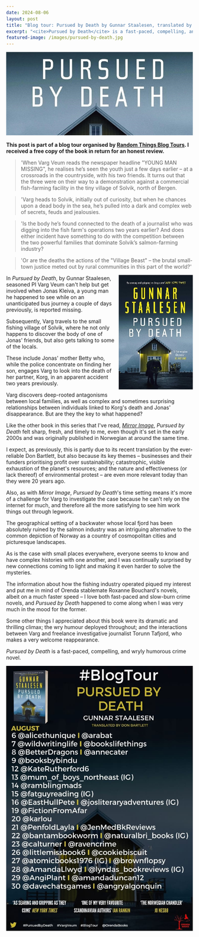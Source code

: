 ```yaml
---
date: 2024-08-06
layout: post
title: "Blog tour: Pursued by Death by Gunnar Staalesen, translated by Don Bartlett"
excerpt: "<cite>Pursued by Death</cite> is a fast-paced, compelling, and wryly humorous crime novel."
featured-image: /images/pursued-by-death.jpg
---
```


![Pursued by Death](/images/pursued-by-death.jpg)

**This post is part of a blog tour organised by [Random Things Blog Tours](http://randomthingsthroughmyletterbox.blogspot.com/p/services-to-publishers-authors-blog.html). I received a free copy of the book in return for an honest review.**

> 'When Varg Veum reads the newspaper headline "YOUNG MAN MISSING", he realises he’s seen the youth just a few days earlier – at a crossroads in the countryside, with his two friends. It turns out that the three were on their way to a demonstration against a commercial fish-farming facility in the tiny village of Solvik, north of Bergen.

> 'Varg heads to Solvik, initially out of curiosity, but when he chances upon a dead body in the sea, he’s pulled into a dark and complex web of secrets, feuds and jealousies.

> 'Is the body he’s found connected to the death of a journalist who was
digging into the fish farm's operations two years earlier? And does either
incident have something to do with the competition between the two powerful families that dominate Solvik’s salmon-farming industry?

> 'Or are the deaths the actions of the "Village Beast" &ndash; the brutal small-town justice meted out by rural communities in this part of the world?'

<img src="/images/pursued-by-death-200.jpg" alt="Pursued by Death" style="float: right; margin-bottom: 10px; margin-left: 10px;">

In <cite>Pursued by Death</cite>, by Gunnar Staalesen, seasoned PI Varg Veum can't help but get involved when Jonas Kleiva, a young man he happened to see while on an unanticipated bus journey a couple of days previously, is reported missing.

Subsequently, Varg travels to the small fishing village of Solvik, where he not only happens to discover the body of one of Jonas' friends, but also gets talking to some of the locals.

These include Jonas' mother Betty who, while the police concentrate on finding her son, engages Varg to look into the death of her partner, Korg, in an apparent accident two years previously.

Varg discovers deep-rooted antagonisms between local families, as well as complex and sometimes surprising relationships between individuals linked to Korg's death and Jonas' disappearance. But are they the key to what happened?

Like the other book in this series that I've read, [<cite>Mirror Image</cite>](/blog-tour-mirror-image/), <cite>Pursued by Death</cite> felt sharp, fresh, and timely to me, even though it's set in the early 2000s and was originally published in Norwegian at around the same time.

I expect, as previously, this is partly due to its recent translation by the ever-reliable Don Bartlett, but also because its key themes &ndash; businesses and their funders prioritising profit over sustainability; catastrophic, visible exhaustion of the planet's resources; and the nature and effectiveness (or lack thereof) of environmental protest &ndash; are even more relevant today than they were 20 years ago.

Also, as with <cite>Mirror Image</cite>, <cite>Pursued by Death</cite>'s time setting means it's more of a challenge for Varg to investigate the case because he can't rely on the internet for much, and therefore all the more satisfying to see him work things out through legwork.

The geographical setting of a backwater whose local fjord has been absolutely ruined by the salmon industry was an intriguing alternative to the common depiction of Norway as a country of cosmopolitan cities and picturesque landscapes.

As is the case with small places everywhere, everyone seems to know and have complex histories with one another, and I was continually surprised by new connections coming to light and making it even harder to solve the mysteries.

The information about how the fishing industry operated piqued my interest and put me in mind of Orenda stablemate Roxanne Bouchard's novels, albeit on a much faster speed &ndash; I love both fast-paced and slow-burn crime novels, and <cite>Pursued by Death</cite> happened to come along when I was very much in the mood for the former.

Some other things I appreciated about this book were its dramatic and thrilling climax; the wry humour deployed throughout; and the interactions between Varg and  freelance investigative journalist Torunn Tafjord, who makes a very welcome reappearance.

<cite>Pursued by Death</cite> is a fast-paced, compelling, and wryly humorous crime novel.

![Pursued by Death blog tour banner](/images/pursued-by-death-banner.jpg)